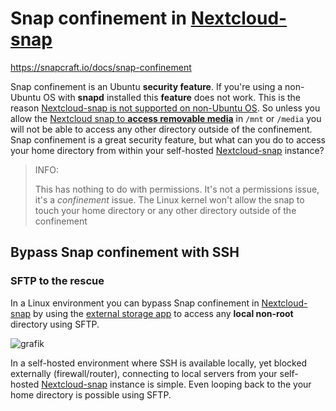 # Snap confinement in [Nextcloud-snap](https://github.com/nextcloud-snap/nextcloud-snap) 

<https://snapcraft.io/docs/snap-confinement>

Snap confinement is an Ubuntu **security feature**. If you're using a non-Ubuntu OS with **snapd** installed this **feature** does not work. This is the reason [Nextcloud-snap is not supported on non-Ubuntu OS](https://github.com/nextcloud-snap/nextcloud-snap/wiki/Why-Ubuntu-is-the-only-supported-distro). So unless you allow the [Nextcloud snap to **access removable media**](https://github.com/nextcloud-snap/nextcloud-snap#removable-media) in `/mnt` or `/media` you will not be able to access any other directory outside of the confinement. Snap confinement is a great security feature, but what can you do to access your home directory from within your self-hosted [Nextcloud-snap](https://github.com/nextcloud-snap/nextcloud-snap)  instance?

> INFO: 
> 
>This has nothing to do with permissions. It's not a permissions issue, it's a *confinement* issue. The Linux kernel won't allow the snap to touch your home directory or any other directory outside of the confinement
>

## Bypass Snap confinement with SSH

### SFTP to the rescue

In a Linux environment you can bypass Snap confinement in [Nextcloud-snap](https://github.com/nextcloud-snap/nextcloud-snap) by using the [external storage app](https://docs.nextcloud.com/server/25/admin_manual/configuration_files/external_storage_configuration_gui.html#enabling-external-storage-support) to access any **local non-root** directory using SFTP. 

![grafik](https://user-images.githubusercontent.com/54933878/218519969-ff6ae69f-1f29-4f2a-b1c7-a5429cebdac1.png)

In a self-hosted environment where SSH is available locally, yet blocked externally (firewall/router), connecting to local servers from your self-hosted [Nextcloud-snap](https://github.com/nextcloud-snap/nextcloud-snap) instance is simple. Even looping back to the your home directory is possible using SFTP.
